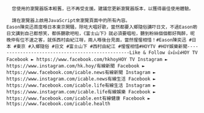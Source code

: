 
      您使用的瀏覽器版本較舊，已不再受支援。建議您更新瀏覽器版本，以獲得最佳使用體驗。
    
      請在瀏覽器上啟用JavaScript來瀏覽頁面中的所有內容。
    Eason陳奕迅首度喺日本東京開騷，除咗大唱好歌，當然都要入鄉隨俗講吓日文，不過Eason啲日文講到自己都想笑，都係聽歌吧啦，《富士山下》就必須要唱啦，聽到粉絲個個都好陶醉，呢晚仲有位不速之客，就係西村由紀江呀，兩人喺後台見面，當然惺惺相惜！#Eason陳奕迅 #日本 #東京 #入鄉隨俗 #日文 #富士山下 #西村由紀江 #惺惺相惜#HOYTV #HOY娛樂新聞-------------------------------------------------Like & Follow 👍👍👍HOY TV Facebook ► https://www.facebook.com/hkhoyHOY TV Instagram ► https://www.instagram.com/hk.hoy/有線新聞 Facebook ► https://www.facebook.com/icable.news有線新聞 Instagram ► https://www.instagram.com/icable.news有線生活 Facebook ► https://www.facebook.com/icable.life有線生活 Instagram ► https://www.instagram.com/icable.life有線娛樂 Facebook ► https://www.facebook.com/icable.ent有線健康 Facebook ► https://www.facebook.com/icable.health